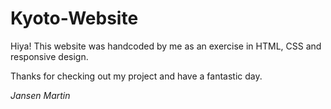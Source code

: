 # Kyoto-Website

Hiya!  This website was handcoded by me as an exercise in HTML, CSS and responsive design.

Thanks for checking out my project and have a fantastic day.

*Jansen Martin* 